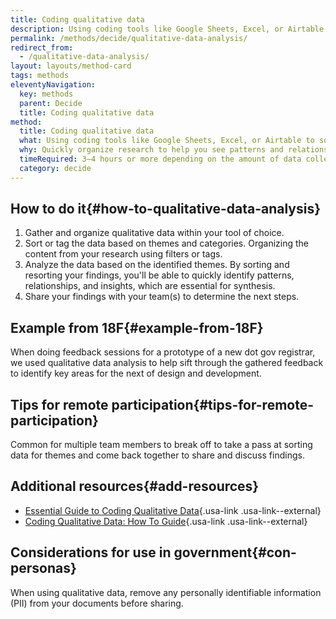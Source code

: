 ```yaml
---
title: Coding qualitative data
description: Using coding tools like Google Sheets, Excel, or Airtable to sort and analyze qualitative data.
permalink: /methods/decide/qualitative-data-analysis/
redirect_from:
  - /qualitative-data-analysis/
layout: layouts/method-card
tags: methods
eleventyNavigation:
  key: methods
  parent: Decide
  title: Coding qualitative data
method:
  title: Coding qualitative data
  what: Using coding tools like Google Sheets, Excel, or Airtable to sort and analyze qualitative data.
  why: Quickly organize research to help you see patterns and relationships. To help make qualitative data actionable and to give it an even playing ground with quantitative data.
  timeRequired: 3–4 hours or more depending on the amount of data collected.
  category: decide
---
```


## How to do it{#how-to-qualitative-data-analysis}

1. Gather and organize qualitative data within your tool of choice.
1. Sort or tag the data based on themes and categories. Organizing the content from your research using filters or tags.
1. Analyze the data based on the identified themes. By sorting and resorting your findings, you'll be able to quickly identify patterns, relationships, and insights, which are essential for synthesis.
1. Share your findings with your team(s) to determine the next steps.

<section class="method--section method--section--18f-example" markdown="1" >

## Example from 18F{#example-from-18F}

When doing feedback sessions for a prototype of a new dot gov registrar, we used qualitative data analysis to help sift through the gathered feedback to identify key areas for the next of design and development.

## Tips for remote participation{#tips-for-remote-participation}
Common for multiple team members to break off to take a pass at sorting data for themes and come back together to share and discuss findings.

</section>

<section class="method--section method--section--government-considerations" markdown="1" >

<section class="method--section method--section--additional-resources" markdown="1">

## Additional resources{#add-resources}

- [Essential Guide to Coding Qualitative Data](https://delvetool.com/guide){.usa-link .usa-link--external}
- [Coding Qualitative Data: How To Guide](https://getthematic.com/insights/coding-qualitative-data/){.usa-link .usa-link--external}

</section>


## Considerations for use in government{#con-personas}

When using qualitative data, remove any personally identifiable information (PII) from your documents before sharing.
</section>
